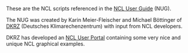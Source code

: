 These are the NCL scripts referenced in the [NCL User Guide](https://ncl.ucar.edu/Document/Manuals/NCL_User_Guide) (NUG).

The NUG was created by Karin Meier-Fleischer and Michael Böttinger of [DKRZ](https://www.dkrz.de/) (Deutsches Klimarechenzentrum) with input from NCL developers.

DKRZ has developed an [NCL User Portal](https://www.dkrz.de/up/services/analysis/visualization/sw/ncl/ncl-examples) containing some very nice and unique NCL graphical examples.
